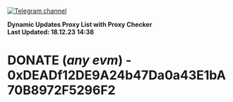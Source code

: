 [![Telegram channel](https://img.shields.io/endpoint?url=https://runkit.io/damiankrawczyk/telegram-badge/branches/master?url=https://t.me/n4z4v0d)](https://t.me/n4z4v0d) 

**Dynamic Updates Proxy List with Proxy Checker**  
**Last Updated: 18.12.23 14:38**

# DONATE (_any evm_) - 0xDEADf12DE9A24b47Da0a43E1bA70B8972F5296F2
